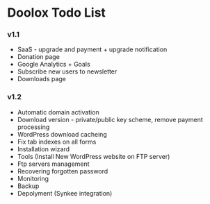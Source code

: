 Doolox Todo List
================

### v1.1 ###

* SaaS - upgrade and payment + upgrade notification
* Donation page
* Google Analytics + Goals
* Subscribe new users to newsletter
* Downloads page

### v1.2 ###

* Automatic domain activation
* Download version - private/public key scheme, remove payment processing
* WordPress download cacheing
* Fix tab indexes on all forms
* Installation wizard
* Tools (Install New WordPress website on FTP server)
* Ftp servers management
* Recovering forgotten password
* Monitoring
* Backup
* Depolyment (Synkee integration)